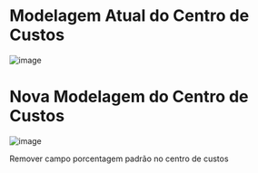 # Modelagem Atual do Centro de Custos

![image](https://user-images.githubusercontent.com/80394522/174605425-2bd7b260-d9c2-4a87-a259-ca2543f67291.png)


# Nova Modelagem do Centro de Custos


![image](https://user-images.githubusercontent.com/80394522/174665185-202fc456-d6ad-4899-85fa-c9e5c8c0a6e9.png)



Remover campo porcentagem padrão no centro de custos
